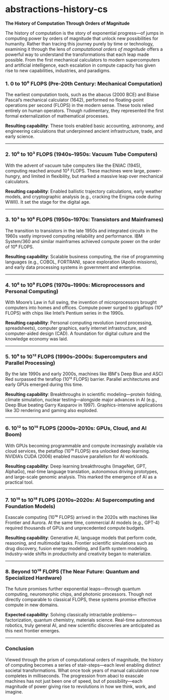 # abstractions-history-cs

**The History of Computation Through Orders of Magnitude**

The history of computation is the story of exponential progress—of jumps in computing power by orders of magnitude that unlock new possibilities for humanity. Rather than tracing this journey purely by time or technology, examining it through the lens of *computational orders of magnitude* offers a powerful way to understand the transformations that each leap made possible. From the first mechanical calculators to modern supercomputers and artificial intelligence, each escalation in compute capacity has given rise to new capabilities, industries, and paradigms.

### 1. **0 to 10⁰ FLOPS (Pre-20th Century: Mechanical Computation)**

The earliest computation tools, such as the abacus (2000 BCE) and Blaise Pascal’s mechanical calculator (1642), performed no floating-point operations per second (FLOPS) in the modern sense. These tools relied entirely on human operators. Though rudimentary, they represented the first formal externalization of mathematical processes.

**Resulting capability**: These tools enabled basic accounting, astronomy, and engineering calculations that underpinned ancient infrastructure, trade, and early science.

---

### 2. **10⁰ to 10³ FLOPS (1940s–1950s: Vacuum Tube Computers)**

With the advent of vacuum tube computers like the ENIAC (1945), computing reached around 10³ FLOPS. These machines were large, power-hungry, and limited in flexibility, but marked a massive leap over mechanical calculators.

**Resulting capability**: Enabled ballistic trajectory calculations, early weather models, and cryptographic analysis (e.g., cracking the Enigma code during WWII). It set the stage for the digital age.

---

### 3. **10³ to 10⁶ FLOPS (1950s–1970s: Transistors and Mainframes)**

The transition to transistors in the late 1950s and integrated circuits in the 1960s vastly improved computing reliability and performance. IBM System/360 and similar mainframes achieved compute power on the order of 10⁶ FLOPS.

**Resulting capability**: Scalable business computing, the rise of programming languages (e.g., COBOL, FORTRAN), space exploration (Apollo missions), and early data processing systems in government and enterprise.

---

### 4. **10⁶ to 10⁹ FLOPS (1970s–1990s: Microprocessors and Personal Computing)**

With Moore’s Law in full swing, the invention of microprocessors brought computers into homes and offices. Compute power surged to gigaflops (10⁹ FLOPS) with chips like Intel’s Pentium series in the 1990s.

**Resulting capability**: Personal computing revolution (word processing, spreadsheets), computer graphics, early internet infrastructure, and computer-aided design (CAD). A foundation for digital culture and the knowledge economy was laid.

---

### 5. **10⁹ to 10¹² FLOPS (1990s–2000s: Supercomputers and Parallel Processing)**

By the late 1990s and early 2000s, machines like IBM's Deep Blue and ASCI Red surpassed the teraflop (10¹² FLOPS) barrier. Parallel architectures and early GPUs emerged during this time.

**Resulting capability**: Breakthroughs in scientific modeling—protein folding, climate simulation, nuclear testing—alongside major advances in AI (e.g., Deep Blue beating Garry Kasparov in 1997). Graphics-intensive applications like 3D rendering and gaming also exploded.

---

### 6. **10¹² to 10¹⁵ FLOPS (2000s–2010s: GPUs, Cloud, and AI Boom)**

With GPUs becoming programmable and compute increasingly available via cloud services, the petaflop (10¹⁵ FLOPS) era unlocked deep learning. NVIDIA’s CUDA (2006) enabled massive parallelism for AI workloads.

**Resulting capability**: Deep learning breakthroughs (ImageNet, GPT, AlphaGo), real-time language translation, autonomous driving prototypes, and large-scale genomic analysis. This marked the emergence of AI as a practical tool.

---

### 7. **10¹⁵ to 10¹⁸ FLOPS (2010s–2020s: AI Supercomputing and Foundation Models)**

Exascale computing (10¹⁸ FLOPS) arrived in the 2020s with machines like Frontier and Aurora. At the same time, commercial AI models (e.g., GPT-4) required thousands of GPUs and unprecedented compute budgets.

**Resulting capability**: Generative AI, language models that perform code, reasoning, and multimodal tasks. Frontier scientific simulations such as drug discovery, fusion energy modeling, and Earth system modeling. Industry-wide shifts in productivity and creativity began to materialize.

---

### 8. **Beyond 10¹⁸ FLOPS (The Near Future: Quantum and Specialized Hardware)**

The future promises further exponential leaps—through quantum computing, neuromorphic chips, and photonic processors. Though not directly comparable to classical FLOPS, these systems promise effective compute in new domains.

**Expected capability**: Solving classically intractable problems—factorization, quantum chemistry, materials science. Real-time autonomous robotics, truly general AI, and new scientific discoveries are anticipated as this next frontier emerges.

---

### Conclusion

Viewed through the prism of computational orders of magnitude, the history of computing becomes a series of stair-steps—each level enabling distinct societal transformations. What once took years of manual calculation now completes in milliseconds. The progression from abaci to exascale machines has not just been one of speed, but of possibility—each magnitude of power giving rise to revolutions in how we think, work, and imagine.
